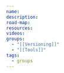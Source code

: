 ```yaml
---
name: 
description: 
road-map: 
resources: 
videos: 
groups:
  - "[[Versioning]]"
  - "[[Tools]]"
tags:
  - groups
---
```

